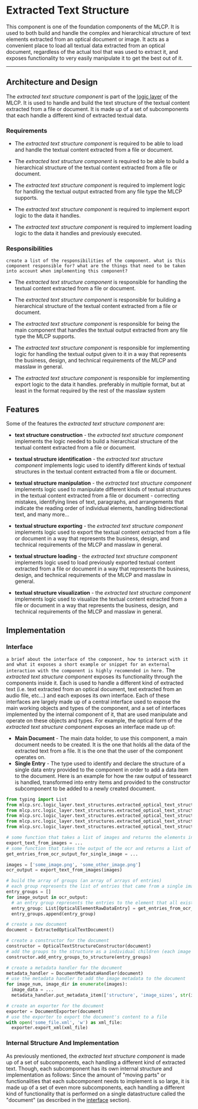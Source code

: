 # Extracted Text Structure

This component is one of the foundation components of the MLCP. It is used to both build and handle the complex
and hierarchical structure of text elements extracted from an optical document or image. It acts as a convenient
place to load all textual data extracted from an optical document, regardless of the actual tool that was used
to extract it, and exposes functionality to very easily manipulate it to get the best out of it.

---

## Architecture and Design

The *extracted text structure component* is part of the [logic layer](../logic_layer.md) of the MLCP. It is used to
handle and build the text structure of the textual content extracted from a file or document. It is made up of a set of
subcomponents that each handle a different kind of extracted textual data.

### Requirements

- The *extracted text structure component* is required to be able to load and handle the textual content extracted from
  a file or document.

- The *extracted text structure component* is required to be able to build a hierarchical structure of the textual
  content extracted from a
  file or document.

- The *extracted text structure component* is required to implement logic for handling the textual output extracted from
  any file type the
  MLCP supports.

- The *extracted text structure component* is required to implement export logic to the data it handles.

- The *extracted text structure component* is required to implement loading logic to the data it handles and
  previously executed.

### Responsibilities

`create a list of the responsibilities of the component. what is this component responsible for? what are the things
that need to be taken into account when implementing this component?`

- The *extracted text structure component* is responsible for handling the textual content extracted from a file or
  document.

- The *extracted text structure component* is responsible for building a hierarchical structure of the textual content
  extracted from a file or document.

- The *extracted text structure component* is responsible for being the main component that handles the textual output
  extracted from any file type the MLCP supports.

- The *extracted text structure component* is responsible for implementing logic for handling the textual output given
  to it in a way that represents the business, design, and technical requirements of the MLCP and masslaw in general.

- The *extracted text structure component* is responsible for implementing export logic to the data it handles.
  preferably in multiple format, but at least in the format required by the rest of the masslaw system

## Features

Some of the features the *extracted text structure component* are:

- **text structure construction** - the *extracted text structure component* implements the logic needed to build a
  hierarchical structure of the textual content extracted from a file or document.

- **textual structure identification** - the *extracted text structure component* implements logic used to identify
  different kinds of textual structures in the textual content extracted from a file or document.

- **textual structure manipulation** - the *extracted text structure component* implements logic used to manipulate
  different kinds of textual structures in the textual content extracted from a file or document - correcting
  mistakes, identifying lines of text, paragraphs, and arrangements that indicate the reading order of individual
  elements, handling bidirectional text, and many more…

- **textual structure exporting** - the *extracted text structure component* implements logic used to export the textual
  content extracted from a file or document in a way that represents the business, design, and technical requirements
  of the MLCP and masslaw in general.

- **textual structure loading** - the *extracted text structure component* implements logic used to load previously
  exported textual content extracted from a file or document in a way that represents the business, design, and
  technical requirements of the MLCP and masslaw in general.

- **textual structure visualization** - the *extracted text structure component* implements logic used to visualize the
  textual content extracted from a file or document in a way that represents the business, design, and technical
  requirements of the MLCP and masslaw in general.

## Implementation

### Interface

`a brief about the interface of the component, how to interact with it and what it exposes
a short example or snippet for an external interaction with the component is highly recomended in here.`
The *extracted text structure component* exposes its functionality through the components inside it. Each is used to
handle a different kind of extracted text (i.e. text extracted from an optical document, text extracted from an audio
file, etc...) and each exposes its own interface. Each of these interfaces are largely made up of a central interface
used to expose the main working objects and types of the component, and a set of interfaces implemented by the internal
component of it, that are used manipulate and operate on these objects and types.
For example, the optical form of the *extracted text structure component* exposes an interface made up of:

- **Main Document** - The main data holder, to use this component, a main document needs to be created. It is the one
  that holds all the data of the extracted text from a file. It is the one that the user of the component operates on.
- **Single Entry** - The type used to identify and declare the structure of a single data entry provided to the
  component in order to add a data item to the document.
  Here is an example for how the raw output of tessearct is handled, transformed into entry items and provided to the
  constructor subcomponent to be added to a newly created document.

```python
from typing import List
from mlcp.src.logic_layer.text_structures.extracted_optical_text_structure import ExtractedOpticalTextDocument
from mlcp.src.logic_layer.text_structures.extracted_optical_text_structure import OpticalElementRawDataEntry
from mlcp.src.logic_layer.text_structures.extracted_optical_text_structure.structure_construction import OpticalTextStructureConstructor
from mlcp.src.logic_layer.text_structures.extracted_optical_text_structure.document_metadata import DocumentMetadataHandler
from mlcp.src.logic_layer.text_structures.extracted_optical_text_structure.document_exporting import DocumentExporter

# some function that takes a list of images and returns the elements inside it
export_text_from_images = ...
# some function that takes the output of the ocr and returns a list of entries for a single image
get_entries_from_ocr_output_for_single_image = ...

images = ['some_image.png', 'some_other_image.png']
ocr_output = export_text_from_images(images)

# build the array of groups (an array of arrays of entries)
# each group represents the list of entries that came from a single image
entry_groups = []
for image_output in ocr_output:
  # an entry group represents the entries to the element that all exist in a single structure child/group (image)
  entry_group: List[OpticalElementRawDataEntry] = get_entries_from_ocr_output_for_single_image(image_output)
  entry_groups.append(entry_group)

# create a new document
document = ExtractedOpticalTextDocument()

# create a constructor for the document
constructor = OpticalTextStructureConstructor(document)
# add the groups to the structure as a individual children (each image is a child)
constructor.add_entry_groups_to_structure(entry_groups)

# create a metadata handler for the document
metadata_handler = DocumentMetadataHandler(document)
# use the metadata handler to add the image metadata to the document
for image_num, image_dir in enumerate(images):
  image_data = ...
  metadata_handler.put_metadata_item(['structure', 'image_sizes', str(image_num)], image_data)

# create an exporter for the document
exporter = DocumentExporter(document)
# use the exporter to export the document's content to a file
with open('some_file.xml', 'w') as xml_file:
  exporter.export_xml(xml_file)
```

### Internal Structure And Implementation

As previously mentioned, the *extracted text structure component* is made up of a set of subcomponents, each handling a
different kind of extracted text. Though, each subcomponent has its own internal structure and implementation as
follows:
Since the amount of "moving parts" or functionalities that each subcomponent needs to implement is so large, it is made
up of a set of even more subcomponents, each handling a different kind of functionality that is performed on a single
datastructure called the "document" (as described in the [interface](#interface) section).
